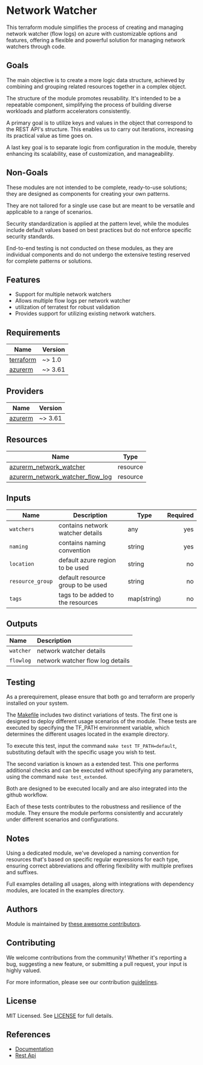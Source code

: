 # Network Watcher

This terraform module simplifies the process of creating and managing network watcher (flow logs) on azure with customizable options and features, offering a flexible and powerful solution for managing network watchers through code.

## Goals

The main objective is to create a more logic data structure, achieved by combining and grouping related resources together in a complex object.

The structure of the module promotes reusability. It's intended to be a repeatable component, simplifying the process of building diverse workloads and platform accelerators consistently.

A primary goal is to utilize keys and values in the object that correspond to the REST API's structure. This enables us to carry out iterations, increasing its practical value as time goes on.

A last key goal is to separate logic from configuration in the module, thereby enhancing its scalability, ease of customization, and manageability.

## Non-Goals

These modules are not intended to be complete, ready-to-use solutions; they are designed as components for creating your own patterns.

They are not tailored for a single use case but are meant to be versatile and applicable to a range of scenarios.

Security standardization is applied at the pattern level, while the modules include default values based on best practices but do not enforce specific security standards.

End-to-end testing is not conducted on these modules, as they are individual components and do not undergo the extensive testing reserved for complete patterns or solutions.

## Features

- Support for multiple network watchers
- Allows multiple flow logs per network watcher
- utilization of terratest for robust validation
- Provides support for utilizing existing network watchers.

## Requirements

| Name | Version |
|------|---------|
| <a name="requirement_terraform"></a> [terraform](#requirement\_terraform) | ~> 1.0 |
| <a name="requirement_azurerm"></a> [azurerm](#requirement\_azurerm) | ~> 3.61 |

## Providers

| Name | Version |
|------|---------|
| <a name="provider_azurerm"></a> [azurerm](#provider\_azurerm) | ~> 3.61 |

## Resources

| Name | Type |
|------|------|
| [azurerm_network_watcher](https://registry.terraform.io/providers/hashicorp/azurerm/latest/docs/resources/network_watcher) | resource |
| [azurerm_network_watcher_flow_log](https://registry.terraform.io/providers/hashicorp/azurerm/latest/docs/resources/network_watcher_flow_log) | resource |


## Inputs

| Name | Description | Type | Required |
|------|-------------|------|--------:|
| `watchers` | contains network watcher details | any | yes |
| `naming` | contains naming convention | string | yes |
| `location` | default azure region to be used | string | no |
| `resource_group` | default resource group to be used | string | no |
| `tags` | tags to be added to the resources | map(string) | no |

## Outputs

| Name | Description |
| :-- | :-- |
| `watcher` | network watcher details |
| `flowlog` | network watcher flow log details |

## Testing

As a prerequirement, please ensure that both go and terraform are properly installed on your system.

The [Makefile](Makefile) includes two distinct variations of tests. The first one is designed to deploy different usage scenarios of the module. These tests are executed by specifying the TF_PATH environment variable, which determines the different usages located in the example directory.

To execute this test, input the command ```make test TF_PATH=default```, substituting default with the specific usage you wish to test.

The second variation is known as a extended test. This one performs additional checks and can be executed without specifying any parameters, using the command ```make test_extended```.

Both are designed to be executed locally and are also integrated into the github workflow.

Each of these tests contributes to the robustness and resilience of the module. They ensure the module performs consistently and accurately under different scenarios and configurations.

## Notes

Using a dedicated module, we've developed a naming convention for resources that's based on specific regular expressions for each type, ensuring correct abbreviations and offering flexibility with multiple prefixes and suffixes.

Full examples detailing all usages, along with integrations with dependency modules, are located in the examples directory.

## Authors

Module is maintained by [these awesome contributors](https://github.com/cloudnationhq/terraform-azure-aa/graphs/contributors).

## Contributing

We welcome contributions from the community! Whether it's reporting a bug, suggesting a new feature, or submitting a pull request, your input is highly valued.

For more information, please see our contribution [guidelines](https://github.com/CloudNationHQ/terraform-azure-aa/blob/main/CONTRIBUTE.md).

## License

MIT Licensed. See [LICENSE](https://github.com/cloudnationhq/terraform-azure-aa/blob/main/LICENSE) for full details.

## References

- [Documentation](https://learn.microsoft.com/en-us/azure/network-watcher/network-watcher-overview)
- [Rest Api](https://learn.microsoft.com/en-us/rest/api/network-watcher/)
